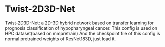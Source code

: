 # Twist-2D3D-Net
Twist-2D3D-Net: a 2D-3D hybrid network based on transfer learning for prognosis classification of hypopharyngeal cancer. This config is used on HPC dataset(based on mmpretrain)  And the checkpoint file of this config is normal pretrained weights of ResNet183D, just load it.
